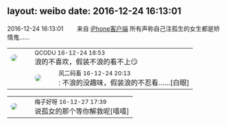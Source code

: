 layout: weibo
date: 2016-12-24 16:13:01
---
<meta name="referrer" content="no-referrer" />

2016-12-24 16:13:01  &nbsp;&nbsp;&nbsp;&nbsp;&nbsp;&nbsp; 来自 <a href="http://app.weibo.com/t/feed/9ksdit" rel="nofollow">iPhone客户端</a>
所有声称自己注孤生的女生都是矫情鬼…… ​​​

<table style="width: 100%;">
  <tr>
    <td style="width: 40px;"><img style="border-radius:50%" src="https://tvax1.sinaimg.cn/crop.0.0.512.512.50/6b69631dly8g0l3egwcbcj20e80e8dfu.jpg?KID=imgbed,tva&Expires=1624465158&ssig=3vG8hduFSu"></td>
    <td colspan="2"><small>QCODU 16-12-24 18:53</small><br/>浪的不喜欢，假装不浪的看不上😏</td>
  </tr>
  <tr>
    <td/>
    <td style="width: 40px;"><img style="border-radius:50%" src="https://tva3.sinaimg.cn/crop.0.0.639.639.50/6d2a6003jw8f3idy69w2gj20hs0hrt9g.jpg?KID=imgbed,tva&Expires=1624465158&ssig=iWFj97brql"></td>
    <td><small>风二码畜 16-12-24 20:13</small><br/>: 不浪的没趣味，假装浪的不忍看……[白眼]</td>
  </tr>
</table>

<table style="width: 100%;">
  <tr>
    <td style="width: 40px;"><img style="border-radius:50%" src="https://tva3.sinaimg.cn/crop.0.0.180.180.50/abefb5b0jw1e8qgp5bmzyj2050050aa8.jpg?KID=imgbed,tva&Expires=1624465158&ssig=GgUor7tvp0"></td>
    <td colspan="2"><small>梅子好呀 16-12-27 17:39</small><br/>说孤女的那个等你解救呢[嘻嘻]</td>
  </tr>
</table>
